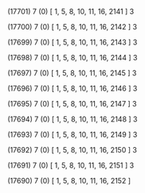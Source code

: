 (17701) 7 (0) [ 1, 5, 8, 10, 11, 16, 2141 ] 3 


(17700) 7 (0) [ 1, 5, 8, 10, 11, 16, 2142 ] 3 


(17699) 7 (0) [ 1, 5, 8, 10, 11, 16, 2143 ] 3 


(17698) 7 (0) [ 1, 5, 8, 10, 11, 16, 2144 ] 3 


(17697) 7 (0) [ 1, 5, 8, 10, 11, 16, 2145 ] 3 


(17696) 7 (0) [ 1, 5, 8, 10, 11, 16, 2146 ] 3 


(17695) 7 (0) [ 1, 5, 8, 10, 11, 16, 2147 ] 3 


(17694) 7 (0) [ 1, 5, 8, 10, 11, 16, 2148 ] 3 


(17693) 7 (0) [ 1, 5, 8, 10, 11, 16, 2149 ] 3 


(17692) 7 (0) [ 1, 5, 8, 10, 11, 16, 2150 ] 3 


(17691) 7 (0) [ 1, 5, 8, 10, 11, 16, 2151 ] 3 


(17690) 7 (0) [ 1, 5, 8, 10, 11, 16, 2152 ]  

